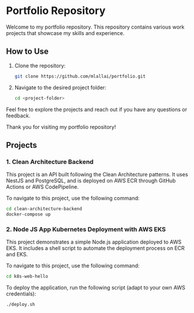# Portfolio Repository

Welcome to my portfolio repository. This repository contains various work projects that showcase my skills and experience.

## How to Use

1. Clone the repository:
   ```bash
   git clone https://github.com/mlallai/portfolio.git
   ```
2. Navigate to the desired project folder:
   ```bash
   cd <project-folder>
   ```

Feel free to explore the projects and reach out if you have any questions or feedback.

Thank you for visiting my portfolio repository!

## Projects

### 1. Clean Architecture Backend

This project is an API built following the Clean Architecture patterns. It uses NestJS and PostgreSQL, and is deployed on AWS ECR through GitHub Actions or AWS CodePipeline.

To navigate to this project, use the following command:

```bash
cd clean-architecture-backend
docker-compose up
```

### 2. Node JS App Kubernetes Deployment with AWS EKS

This project demonstrates a simple Node.js application deployed to AWS EKS. It includes a shell script to automate the deployment process on ECR and EKS.

To navigate to this project, use the following command:

```bash
cd k8s-web-hello
```

To deploy the application, run the following script (adapt to your own AWS credentials):

```bash
./deploy.sh
```
